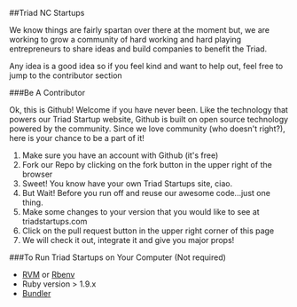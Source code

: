 ##Triad NC Startups

We know things are fairly spartan over there at the moment but, we are working
to grow a community of hard working and hard playing entrepreneurs to share ideas
and build companies to benefit the Triad.

Any idea is a good idea so if you feel kind and want to help out, feel free to jump
to the contributor section

###Be A Contributor

Ok, this is Github! Welcome if you have never been. Like the technology that powers
our Triad Startup website, Github is built on open source technology powered by the
community. Since we love community (who doesn't right?), here is your chance to be a 
part of it!

1. Make sure you have an account with Github (it's free)
1. Fork our Repo by clicking on the fork button in the upper right of the browser
1. Sweet! You know have your own Triad Startups site, ciao.
1. But Wait! Before you run off and reuse our awesome code...just one thing.
1. Make some changes to your version that you would like to see at triadstartups.com
1. Click on the pull request button in the upper right corner of this page
1. We will check it out, integrate it and give you major props!

###To Run Triad Startups on Your Computer (Not required)

* [RVM][1] or [Rbenv][2]
* Ruby version > 1.9.x
* [Bundler][3]

[1]: https://rvm.io/
[2]: http://rbenv.org/
[3]: http://gembundler.com/
